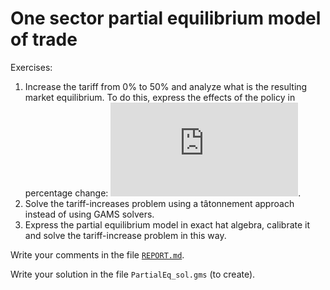 # One sector partial equilibrium model of trade

Exercises:

1. Increase the tariff from 0% to 50% and analyze what is the resulting market
   equilibrium. To do this, express the effects of the policy in percentage
   change: ![equation](https://latex.codecogs.com/svg.latex?%28x_1-x_0%29/x_0).
2. Solve the tariff-increases problem using a tâtonnement approach instead of
   using GAMS solvers.
3. Express the partial equilibrium model in exact hat algebra, calibrate it and
   solve the tariff-increase problem in this way.

Write your comments in the file [`REPORT.md`](REPORT.md).

Write your solution in the file `PartialEq_sol.gms` (to create).
